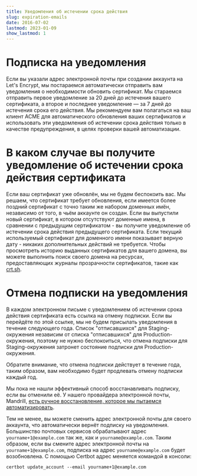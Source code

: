 ```yaml
---
title: Уведомления об истечении срока действия
slug: expiration-emails
date: 2016-07-02
lastmod: 2023-01-09
show_lastmod: 1
---
```



# Подписка на уведомления

Если вы указали адрес электронной почты при создании аккаунта на Let's Encrypt, мы постараемся автоматически отправить вам уведомления о необходимости обновить сертификат. Мы стараемся отправить первое уведомление за 20 дней до истечения вашего сертификата, а второе и последнее уведомление — за 7 дней до истечения срока его действия. Мы рекомендуем вам полагаться на ваш клиент ACME для автоматического обновления ваших сертификатов и использовать эти уведомления об истечении срока действия только в качестве предупреждения, в целях проверки вашей автоматизации.

# В каком случае вы получите уведомление об истечении срока действия сертификата

Если ваш сертификат уже обновлён, мы не будем беспокоить вас. Мы решаем, что сертификат требует обновления, если имеется более поздний сертификат с точно таким же набором доменных имён, независимо от того, в чьём аккаунте он создан. Если вы выпустили новый сертификат, в котором отсутствуют доменные имена, в сравнении с предыдущим сертификатом - вы получите уведомление об истечении срока действия предыдущего сертификата. Если текущий используемый сертификат для доменного имени показывает верную дату - никаких дополнительных действий не требуется. Чтобы просмотреть историю выданных сертификатов для вашего домена, вы можете выполнить поиск своего домена на ресурсах, предоставляющих журналы прозрачности сертификатов, такие как [crt.sh](https://crt.sh/).

# Отмена подписки на уведомления

В каждом электронном письме с уведомлением об истечении срока действия сертификата есть ссылка на отмену подписки. Если вы перейдёте по этой ссылке, мы не будем присылать уведомления в течение следующего года. Список "отписавшихся" для Staging-окружения независим от списка "отписавшихся" для Production-окружения, поэтому не нужно беспокоиться, что отмена подписки для Staging-окружения затронет состояние подписки для Production-окружения.

Обратите внимание, что отмена подписки действует в течение года, таким образом, вам необходимо будет продлевать отмену подписки каждый год.

Мы пока не нашли эффективный способ восстанавливать подписку, если вы отменили её. У нашего провайдера электронной почты, Mandrill, [есть ручное восстановление, которое мы пытаемся автоматизировать](https://mandrill.zendesk.com/hc/en-us/articles/360039299913).

Тем не менее, вы можете сменить адрес электронной почты для своего аккаунта, что автоматически вернёт подписку на уведомления. Большинство почтовых сервисов обрабатывают адрес `yourname+1@example.com` так же, как и `yourname@example.com`. Таким образом, если вы смените адрес электронной почты на `yourname+1@example.com`, подписка на адрес `yourname@example.com` будет возобновлена. С помощью Certbot адрес меняется командой в консоли:

`certbot update_account --email yourname+1@example.com`
